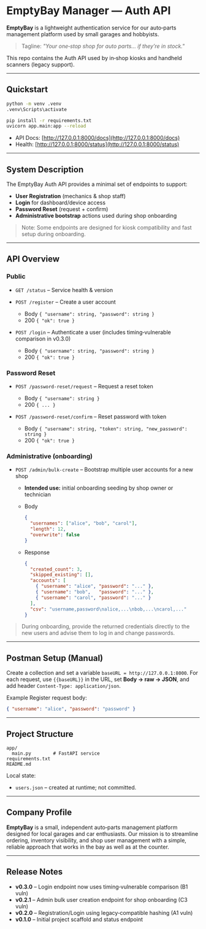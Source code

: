 # EmptyBay Manager — Auth API

**EmptyBay** is a lightweight authentication service for our auto‑parts management platform used by small garages and hobbyists.

> Tagline: *"Your one‑stop shop for auto parts… if they’re in stock."*

This repo contains the Auth API used by in‑shop kiosks and handheld scanners (legacy support).

---

## Quickstart

```bash
python -m venv .venv
.venv\Scripts\activate

pip install -r requirements.txt
uvicorn app.main:app --reload
```

* API Docs: [http://127.0.0.1:8000/docs](http://127.0.0.1:8000/docs)
* Health:   [http://127.0.0.1:8000/status](http://127.0.0.1:8000/status)

---

## System Description

The EmptyBay Auth API provides a minimal set of endpoints to support:

* **User Registration** (mechanics & shop staff)
* **Login** for dashboard/device access
* **Password Reset** (request + confirm)
* **Administrative bootstrap** actions used during shop onboarding

> Note: Some endpoints are designed for kiosk compatibility and fast setup during onboarding.

---

## API Overview

### Public

* `GET /status` – Service health & version
* `POST /register` – Create a user account

  * Body `{ "username": string, "password": string }`
  * 200 `{ "ok": true }`
* `POST /login` – Authenticate a user (includes timing‑vulnerable comparison in v0.3.0)

  * Body `{ "username": string, "password": string }`
  * 200 `{ "ok": true }`

### Password Reset

* `POST /password-reset/request` – Request a reset token

  * Body `{ "username": string }`
  * 200 `{ ... }`
* `POST /password-reset/confirm` – Reset password with token

  * Body `{ "username": string, "token": string, "new_password": string }`
  * 200 `{ "ok": true }`

### Administrative (onboarding)

* `POST /admin/bulk-create` – Bootstrap multiple user accounts for a new shop

  * **Intended use:** initial onboarding seeding by shop owner or technician
  * Body

    ```json
    {
      "usernames": ["alice", "bob", "carol"],
      "length": 12,
      "overwrite": false
    }
    ```
  * Response

    ```json
    {
      "created_count": 3,
      "skipped_existing": [],
      "accounts": [
        { "username": "alice", "password": "..." },
        { "username": "bob",   "password": "..." },
        { "username": "carol", "password": "..." }
      ],
      "csv": "username,password\nalice,...\nbob,...\ncarol,..."
    }
    ```

> During onboarding, provide the returned credentials directly to the new users and advise them to log in and change passwords.

---

## Postman Setup (Manual)

Create a collection and set a variable `baseURL = http://127.0.0.1:8000`. For each request, use `{{baseURL}}` in the URL, set **Body → raw → JSON**, and add header `Content-Type: application/json`.

Example Register request body:

```json
{ "username": "alice", "password": "password" }
```

---

## Project Structure

```
app/
  main.py        # FastAPI service
requirements.txt
README.md
```

Local state:

* `users.json` – created at runtime; not committed.

---

## Company Profile

**EmptyBay** is a small, independent auto‑parts management platform designed for local garages and car enthusiasts. Our mission is to streamline ordering, inventory visibility, and shop user management with a simple, reliable approach that works in the bay as well as at the counter.

---

## Release Notes

* **v0.3.0** – Login endpoint now uses timing‑vulnerable comparison (B1 vuln)
* **v0.2.1** – Admin bulk user creation endpoint for shop onboarding (C3 vuln)
* **v0.2.0** – Registration/Login using legacy‑compatible hashing (A1 vuln)
* **v0.1.0** – Initial project scaffold and status endpoint